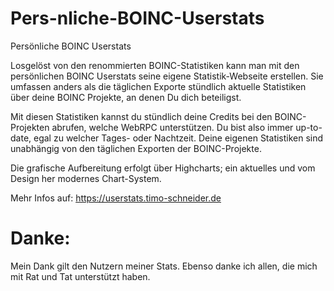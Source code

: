 # Pers-nliche-BOINC-Userstats
Persönliche BOINC Userstats

Losgelöst von den renommierten BOINC-Statistiken kann man mit den persönlichen BOINC Userstats seine eigene Statistik-Webseite erstellen.
Sie umfassen anders als die täglichen Exporte stündlich aktuelle Statistiken über deine BOINC Projekte, an denen Du dich beteiligst.

Mit diesen Statistiken kannst du stündlich deine Credits bei den BOINC-Projekten abrufen, welche WebRPC unterstützen. 
Du bist also immer up-to-date, egal zu welcher Tages- oder Nachtzeit.
Deine eigenen Statistiken sind unabhängig von den täglichen Exporten der BOINC-Projekte.

Die grafische Aufbereitung erfolgt über Highcharts; ein aktuelles und vom Design her modernes Chart-System.

Mehr Infos auf: https://userstats.timo-schneider.de



Danke:
======
Mein Dank gilt den Nutzern meiner Stats.
Ebenso danke ich allen, die mich mit Rat und Tat unterstützt haben.